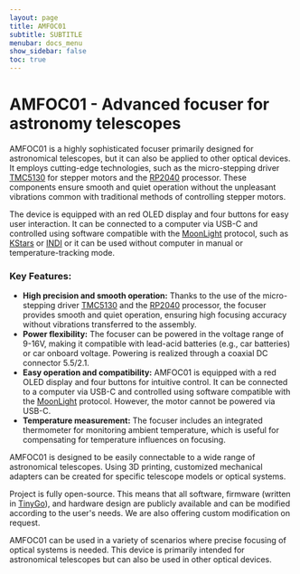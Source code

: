 ```yaml
---
layout: page
title: AMFOC01
subtitle: SUBTITLE
menubar: docs_menu
show_sidebar: false
toc: true
---
```



# AMFOC01 - Advanced focuser for astronomy telescopes

AMFOC01 is a highly sophisticated focuser primarily designed for astronomical telescopes, but it can also be applied to other optical devices. It employs cutting-edge technologies, such as the micro-stepping driver [TMC5130](https://www.trinamic.com/products/integrated-circuits/details/tmc5130/) for stepper motors and the [RP2040](https://www.raspberrypi.org/products/rp2040/) processor. These components ensure smooth and quiet operation without the unpleasant vibrations common with traditional methods of controlling stepper motors.

The device is equipped with an red OLED display and four buttons for easy user interaction. It can be connected to a computer via USB-C and controlled using software compatible with the [MoonLight](https://indilib.org/devices/focusers/moonlite-focuser.html) protocol, such as [KStars](https://edu.kde.org/kstars/) or [INDI](https://www.indilib.org/) or it can be used without computer in manual or temperature-tracking mode.

### Key Features:

- **High precision and smooth operation:** Thanks to the use of the micro-stepping driver [TMC5130](https://www.trinamic.com/products/integrated-circuits/details/tmc5130/) and the [RP2040](https://www.raspberrypi.org/products/rp2040/) processor, the focuser provides smooth and quiet operation, ensuring high focusing accuracy without vibrations transferred to the assembly.
- **Power flexibility:** The focuser can be powered in the voltage range of 9-16V, making it compatible with lead-acid batteries (e.g., car batteries) or car onboard voltage. Powering is realized through a coaxial DC connector 5.5/2.1.
- **Easy operation and compatibility:** AMFOC01 is equipped with a red OLED display and four buttons for intuitive control. It can be connected to a computer via USB-C and controlled using software compatible with the [MoonLight](https://indilib.org/devices/focusers/moonlite-focuser.html) protocol. However, the motor cannot be powered via USB-C.
- **Temperature measurement:** The focuser includes an integrated thermometer for monitoring ambient temperature, which is useful for compensating for temperature influences on focusing.

AMFOC01 is designed to be easily connectable to a wide range of astronomical telescopes. Using 3D printing, customized mechanical adapters can be created for specific telescope models or optical systems.

Project is fully open-source. This means that all software, firmware (written in [TinyGo](https://tinygo.org/)), and hardware design are publicly available and can be modified according to the user's needs. We are also offering custom modification on request.

AMFOC01 can be used in a variety of scenarios where precise focusing of optical systems is needed. This device is primarily intended for astronomical telescopes but can also be used in other optical devices.
